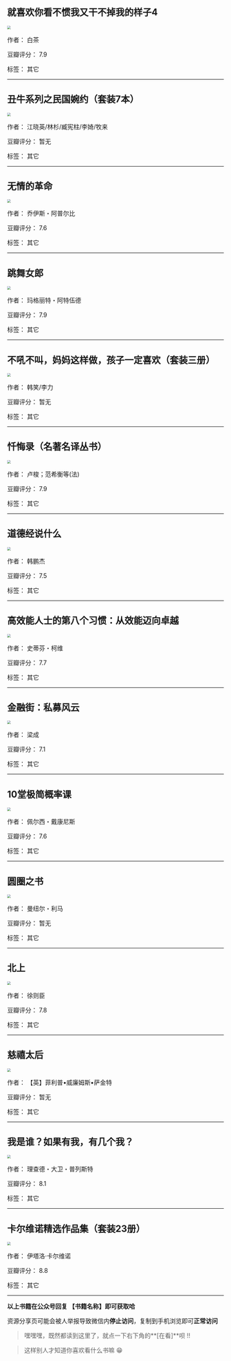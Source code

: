 ## 就喜欢你看不惯我又干不掉我的样子4

<img src="https://www.aibooks.cc/wp-content/uploads/2019/08/2019082704371620.jpg" style="zoom:50%;" />

作者： 白茶

豆瓣评分：  7.9

标签： 其它


---

## 丑牛系列之民国婉约（套装7本）

<img src="https://www.aibooks.cc/wp-content/uploads/2019/08/2019082704324241.jpg" style="zoom:50%;" />

作者： 江晓英/林杉/臧宪柱/李婍/牧来

豆瓣评分：  暂无

标签： 其它


---

## 无情的革命

<img src="https://www.aibooks.cc/wp-content/uploads/2019/08/2019082704213275.jpg" style="zoom:50%;" />

作者： 乔伊斯・阿普尔比

豆瓣评分：  7.6

标签： 其它


---

## 跳舞女郎

<img src="https://www.aibooks.cc/wp-content/uploads/2019/08/201908270411467.jpg" style="zoom:50%;" />

作者： 玛格丽特・阿特伍德

豆瓣评分：  7.9

标签： 其它


---

## 不吼不叫，妈妈这样做，孩子一定喜欢（套装三册）

<img src="https://www.aibooks.cc/wp-content/uploads/2019/08/2019082704061129.jpg" style="zoom:50%;" />

作者： 韩笑/李力

豆瓣评分：  暂无

标签： 其它


---

## 忏悔录（名著名译丛书）

<img src="https://www.aibooks.cc/wp-content/uploads/2019/08/201908270401498.jpg" style="zoom:50%;" />

作者： 卢梭；范希衡等(法) 

豆瓣评分：  7.9

标签： 其它


---

## 道德经说什么

<img src="https://www.aibooks.cc/wp-content/uploads/2019/08/2019082608405555.jpg" style="zoom:50%;" />

作者： 韩鹏杰

豆瓣评分：  7.5

标签： 其它


---

## 高效能人士的第八个习惯：从效能迈向卓越

<img src="https://www.aibooks.cc/wp-content/uploads/2019/08/201908260833332.jpg" style="zoom:50%;" />

作者： 史蒂芬・柯维

豆瓣评分：  7.7

标签： 其它


---

## 金融街：私募风云

<img src="https://www.aibooks.cc/wp-content/uploads/2019/08/2019082608274377.jpg" style="zoom:50%;" />

作者： 梁成

豆瓣评分：  7.1

标签： 其它


---

## 10堂极简概率课

<img src="https://www.aibooks.cc/wp-content/uploads/2019/08/2019082608242173.jpg" style="zoom:50%;" />

作者： 佩尔西・戴康尼斯

豆瓣评分：  7.6

标签： 其它


---

## 圆圈之书

<img src="https://www.aibooks.cc/wp-content/uploads/2019/08/20190826081421100.jpg" style="zoom:50%;" />

作者： 曼纽尔・利马

豆瓣评分：  暂无

标签： 其它


---

## 北上

<img src="https://www.aibooks.cc/wp-content/uploads/2019/08/2019082608071571.jpg" style="zoom:50%;" />

作者： 徐则臣 

豆瓣评分：  7.8

标签： 其它


---

## 慈禧太后

<img src="https://www.aibooks.cc/wp-content/uploads/2019/08/2019082608035273.jpg" style="zoom:50%;" />

作者： 【英】菲利普•威廉姆斯•萨金特

豆瓣评分：  暂无

标签： 其它


---

## 我是谁？如果有我，有几个我？

<img src="https://www.aibooks.cc/wp-content/uploads/2019/08/2019082607573771.jpg" style="zoom:50%;" />

作者： 理查德・大卫・普列斯特

豆瓣评分：  8.1

标签： 其它


---

## 卡尔维诺精选作品集（套装23册）

<img src="https://www.aibooks.cc/wp-content/uploads/2019/08/2019082607465557.jpg" style="zoom:50%;" />

作者： 伊塔洛·卡尔维诺

豆瓣评分：  8.8

标签： 其它


---


**以上书籍在公众号回复 【书籍名称】即可获取哈** 


资源分享页可能会被人举报导致微信内**停止访问**，复制到手机浏览即可**正常访问**


> 嘿嘿嘿，既然都读到这里了，就点一下右下角的**[在看]**呗 !!

> 

> 这样别人才知道你喜欢看什么书嘛 😁

